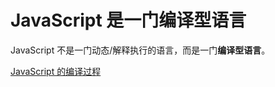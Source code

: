 # JavaScript 是一门编译型语言

JavaScript 不是一门动态/解释执行的语言，而是一门**编译型语言**。

[JavaScript 的编译过程](JavaScript的编译过程.md)